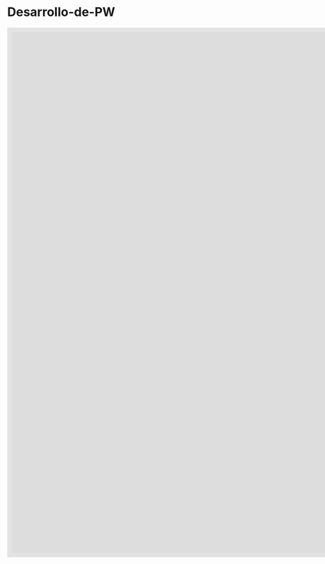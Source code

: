 # Desarrollo-de-PW
<iframe style="border: 10px solid rgba(0, 0, 0, 0.1);" width="2000" height="1200" src="https://www.figma.com/embed?embed_host=share&url=https%3A%2F%2Fwww.figma.com%2Ffile%2FxTSIylRwVpNPaQvlyurHQe%2FDiagram---Untitled%3Ftype%3Dwhiteboard%26node-id%3D0%253A1%26t%3D0hhrw3TQ68Hp5BNR-1" allowfullscreen></iframe>
